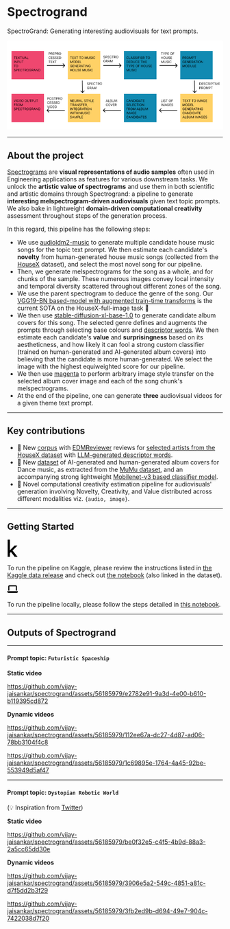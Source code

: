 # Spectrogrand
SpectroGrand: Generating interesting audiovisuals for text prompts.

![Architecture Diagram](./docs/static/Spectrogrand_Architecture_Diagram.png)

---

## About the project
[Spectrograms](https://en.wikipedia.org/wiki/Spectrogram#:~:text=A%20spectrogram%20is%20a%20visual,sonographs%2C%20voiceprints%2C%20or%20voicegrams.) are **visual representations of audio samples** often used in Engineering applications as features for various downstream tasks. We unlock the **artistic value of spectrograms** and use them in both scientific and artistic domains through Spectrogrand: a pipeline to generate **interesting melspectrogram-driven audiovisuals** given text topic prompts. We also bake in lightweight **domain-driven computational creativity** assessment throughout steps of the generation process.  

In this regard, this pipeline has the following steps:
- We use [audioldm2-music](https://huggingface.co/cvssp/audioldm2-music) to generate multiple candidate house music songs for the topic text prompt. We then estimate each candidate's **novelty** from human-generated house music songs (collected from the [HouseX](https://github.com/Gariscat/HouseX) dataset), and select the most novel song for our pipeline.
- Then, we generate melspectrograms for the song as a whole, and for chunks of the sample. These numerous images convey local intensity and temporal diversity scattered throughout different zones of the song.
- We use the parent spectrogram to deduce the genre of the song. Our [VGG19-BN based-model with augmented train-time transforms](./research/models/genre_classification.py) is the current SOTA on the HouseX-full-image task 🥳
- We then use [stable-diffusion-xl-base-1.0](https://huggingface.co/stabilityai/stable-diffusion-xl-base-1.0) to generate candidate album covers for this song. The selected genre defines and augments the prompts through selecting base colours and [descriptor words](./public/housex-processing/corpus). We then estimate each candidate's **value** and **surprisingness** based on its aestheticness, and how likely it can fool a strong custom classifier (trained on human-generated and AI-generated album covers) into believing that the candidate is more human-generated. We select the image with the highest equiweighted score for our pipeline.
- We then use [magenta](https://tfhub.dev/google/magenta/arbitrary-image-stylization-v1-256/2) to perform arbitrary image style transfer on the selected album cover image and each of the song chunk's melspectrograms.
- At the end of the pipeline, one can generate **three** audiovisual videos for a given theme text prompt.

---

## Key contributions
- 📄 New [corpus](./public/housex-processing/corpus/) with [EDMReviewer](https://edmreviewer.com/) reviews for [selected artists from the HouseX dataset](./public/housex-processing/selected_artists.txt) with [LLM-generated descriptor words](./public/housex-processing/llm-outputs/).
- 📄 New [dataset](./public/mumu-processing/album-source-classification/) of AI-generated and human-generated album covers for Dance music, as extracted from the [MuMu dataset](https://www.upf.edu/web/mtg/mumu), and an accompanying strong lightweight [Mobilenet-v3 based classifier model](./research/models/surprise_estimation.py).
- 📌 Novel computational creativity estimation pipeline for audiovisuals' generation involving Novelty, Creativity, and Value distributed across different modalities viz. `{audio, image}`.

---

## Getting Started
<svg xmlns="http://www.w3.org/2000/svg" viewBox="0 0 320 512" width=5% height=5%><!--!Font Awesome Free 6.5.1 by @fontawesome - https://fontawesome.com License - https://fontawesome.com/license/free Copyright 2024 Fonticons, Inc.--><path d="M304.2 501.5L158.4 320.3 298.2 185c2.6-2.7 1.7-10.5-5.3-10.5h-69.2c-3.5 0-7 1.8-10.5 5.3L80.9 313.5V7.5q0-7.5-7.5-7.5H21.5Q14 0 14 7.5v497q0 7.5 7.5 7.5h51.9q7.5 0 7.5-7.5v-109l30.8-29.3 110.5 140.6c3 3.5 6.5 5.3 10.5 5.3h66.9q5.3 0 6-3z"/></svg>

To run the pipeline on Kaggle, please review the instructions listed in [the Kaggle data release](https://www.kaggle.com/datasets/vijayjaisankar/spectrogrand-public-release/) and check out [the notebook](https://www.kaggle.com/code/vijayjaisankar/spectrogrand-pipeline-official/) (also linked in the dataset). 

<svg xmlns="http://www.w3.org/2000/svg" viewBox="0 0 640 512" width=5% height=5%><!--!Font Awesome Free 6.5.1 by @fontawesome - https://fontawesome.com License - https://fontawesome.com/license/free Copyright 2024 Fonticons, Inc.--><path d="M128 32C92.7 32 64 60.7 64 96V352h64V96H512V352h64V96c0-35.3-28.7-64-64-64H128zM19.2 384C8.6 384 0 392.6 0 403.2C0 445.6 34.4 480 76.8 480H563.2c42.4 0 76.8-34.4 76.8-76.8c0-10.6-8.6-19.2-19.2-19.2H19.2z"/></svg>

To run the pipeline locally, please follow the steps detailed in [this notebook](./spectrogrand_pipeline.ipynb). 

---

## Outputs of Spectrogrand

---

####  Prompt topic: `Futuristic Spaceship`

**Static video**

https://github.com/vijay-jaisankar/spectrogrand/assets/56185979/e2782e91-9a3d-4e00-b610-b119395cd872

**Dynamic videos**

https://github.com/vijay-jaisankar/spectrogrand/assets/56185979/112ee67a-dc27-4d87-ad06-78bb3104f4c8

https://github.com/vijay-jaisankar/spectrogrand/assets/56185979/1c69895e-1764-4a45-92be-553949d5af47

---

####  Prompt topic: `Dystopian Robotic World`
(💡 Inspiration from [Twitter](https://twitter.com/punpeddler_/status/1766461639476588729))

**Static video**

https://github.com/vijay-jaisankar/spectrogrand/assets/56185979/be0f32e5-c4f5-4b9d-88a3-2a5cc65dd30e


**Dynamic videos**

https://github.com/vijay-jaisankar/spectrogrand/assets/56185979/3906e5a2-549c-4851-a81c-d7f5dd2b3f29

https://github.com/vijay-jaisankar/spectrogrand/assets/56185979/3fb2ed9b-d694-49e7-904c-7422038d7f20
